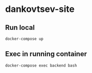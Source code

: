 # dankovtsev-site

## Run local
```shell
docker-compose up
```

## Exec in running container
```shell
docker-compose exec backend bash
```
